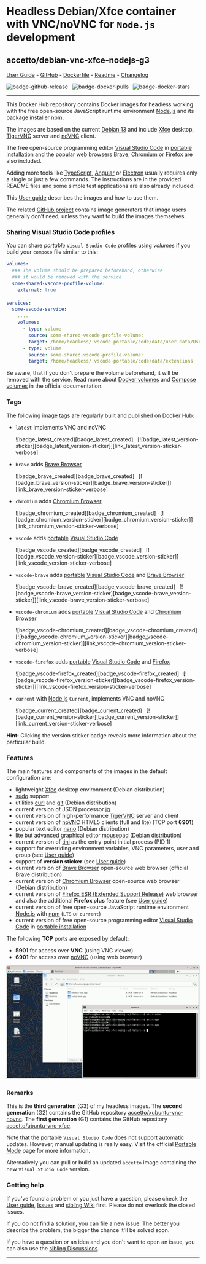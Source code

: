 # Headless Debian/Xfce container with VNC/noVNC for `Node.js` development

## accetto/debian-vnc-xfce-nodejs-g3

[User Guide][this-user-guide] - [GitHub][this-github] - [Dockerfile][this-dockerfile] - [Readme][this-readme-full] - [Changelog][this-changelog]

<!-- markdownlint-disable MD038 MD052 -->
![badge-github-release][badge-github-release]` `
![badge-docker-pulls][badge-docker-pulls]` `
![badge-docker-stars][badge-docker-stars]

***

This Docker Hub repository contains Docker images for headless working with the free open-source JavaScript runtime environment [Node.js][nodejs] and its package installer [npm][npm].

The images are based on the current [Debian 13][docker-debian] and include [Xfce][xfce] desktop, [TigerVNC][tigervnc] server and [noVNC][novnc] client.

The free open-source programming editor [Visual Studio Code][vscode] in [portable installation][vscode-portable] and the popular web browsers [Brave][brave], [Chromium][chromium] or [Firefox][firefox] are also included.

Adding more tools like [TypeScript][typescript], [Angular][angular] or [Electron][electron] usually requires only a single or just a few commands.
The instructions are in the provided README files and some simple test applications are also already included.

This [User guide][this-user-guide] describes the images and how to use them.

The related [GitHub project][this-github] contains image generators that image users generally don’t need, unless they want to build the images themselves.

### Sharing Visual Studio Code profiles

You can share *portable* `Visual Studio Code` profiles using *volumes* if you build your `compose` file similar to this:

```yaml
volumes:
  ### The volume should be prepared beforehand, otherwise
  ### it would be removed with the service.
  some-shared-vscode-profile-volume:
    external: true

services:
  some-vscode-service:
    ....
    volumes:
      - type: volume
        source: some-shared-vscode-profile-volume:
        target: /home/headless/.vscode-portable/code/data/user-data/User
      - type: volume
        source: some-shared-vscode-profile-volume:
        target: /home/headless/.vscode-portable/code/data/extensions
```

Be aware, that if you don't prepare the volume beforehand, it will be removed with the service.
Read more about [Docker volumes][doc-docker-volumes] and [Compose volumes][doc-compose-volumes] in the official documentation.

### Tags

The following image tags are regularly built and published on Docker Hub:

<!-- markdownlint-disable MD052 -->

- `latest` implements VNC and noVNC

    ![badge_latest_created][badge_latest_created]` `
    [![badge_latest_version-sticker][badge_latest_version-sticker]][link_latest_version-sticker-verbose]

- `brave` adds [Brave Browser][brave]

    ![badge_brave_created][badge_brave_created]` `
    [![badge_brave_version-sticker][badge_brave_version-sticker]][link_brave_version-sticker-verbose]

- `chromium` adds [Chromium Browser][chromium]

    ![badge_chromium_created][badge_chromium_created]` `
    [![badge_chromium_version-sticker][badge_chromium_version-sticker]][link_chromium_version-sticker-verbose]

- `vscode` adds [portable][vscode-portable] [Visual Studio Code][vscode]

    ![badge_vscode_created][badge_vscode_created]` `
    [![badge_vscode_version-sticker][badge_vscode_version-sticker]][link_vscode_version-sticker-verbose]

- `vscode-brave` adds [portable][vscode-portable] [Visual Studio Code][vscode] and [Brave Browser][brave]

    ![badge_vscode-brave_created][badge_vscode-brave_created]` `
    [![badge_vscode-brave_version-sticker][badge_vscode-brave_version-sticker]][link_vscode-brave_version-sticker-verbose]

- `vscode-chromium` adds [portable][vscode-portable] [Visual Studio Code][vscode] and [Chromium Browser][chromium]

    ![badge_vscode-chromium_created][badge_vscode-chromium_created]` `
    [![badge_vscode-chromium_version-sticker][badge_vscode-chromium_version-sticker]][link_vscode-chromium_version-sticker-verbose]

- `vscode-firefox` adds [portable][vscode-portable] [Visual Studio Code][vscode] and [Firefox][firefox]

    ![badge_vscode-firefox_created][badge_vscode-firefox_created]` `
    [![badge_vscode-firefox_version-sticker][badge_vscode-firefox_version-sticker]][link_vscode-firefox_version-sticker-verbose]

- `current` with [Node.js][nodejs] `Current`, implements VNC and noVNC

    ![badge_current_created][badge_current_created]` `
    [![badge_current_version-sticker][badge_current_version-sticker]][link_current_version-sticker-verbose]

<!-- markdownlint-enable MD052 -->

**Hint:** Clicking the version sticker badge reveals more information about the particular build.

### Features

The main features and components of the images in the default configuration are:

- lightweight [Xfce][xfce] desktop environment (Debian distribution)
- [sudo][sudo] support
- utilities [curl][curl] and [git][git] (Debian distribution)
- current version of JSON processor [jq][jq]
- current version of high-performance [TigerVNC][tigervnc] server and client
- current version of [noVNC][novnc] HTML5 clients (full and lite) (TCP port **6901**)
- popular text editor [nano][nano] (Debian distribution)
- lite but advanced graphical editor [mousepad][mousepad] (Debian distribution)
- current version of [tini][tini] as the entry-point initial process (PID 1)
- support for overriding environment variables, VNC parameters, user and group (see [User guide][this-user-guide-using-containers])
- support of **version sticker** (see [User guide][this-user-guide-version-sticker])
- current version of [Brave Browser][brave] open-source web browser (official Brave distribution)
- current version of [Chromium Browser][chromium] open-source web browser (Debian distribution)
- current version of [Firefox ESR (Extended Support Release)][firefox] web browser and also the additional **Firefox plus** feature (see [User guide][this-user-guide-firefox-plus])
- current version of free open-source JavaScript runtime environment [Node.js][nodejs] with [npm][npm] (`LTS` or `current`)
- current version of free open-source programming editor [Visual Studio Code][vscode] in [portable installation][vscode-portable]

The following **TCP** ports are exposed by default:

- **5901** for access over **VNC** (using VNC viewer)
- **6901** for access over [noVNC][novnc] (using web browser)

![container-screenshot][this-screenshot-container]

### Remarks

This is the **third generation** (G3) of my headless images.
The **second generation** (G2) contains the GitHub repository [accetto/xubuntu-vnc-novnc][accetto-github-xubuntu-vnc-novnc].
The **first generation** (G1) contains the GitHub repository [accetto/ubuntu-vnc-xfce][accetto-github-ubuntu-vnc-xfce].

Note that the portable `Visual Studio Code` does not support automatic updates.
However, manual updating is really easy.
Visit the official [Portable Mode][vscode-portable] page for more information.

Alternatively you can pull or build an updated `accetto` image containing the new `Visual Studio Code` version.

### Getting help

If you've found a problem or you just have a question, please check the [User guide][this-user-guide], [Issues][this-issues] and [sibling Wiki][sibling-wiki] first.
Please do not overlook the closed issues.

If you do not find a solution, you can file a new issue.
The better you describe the problem, the bigger the chance it'll be solved soon.

If you have a question or an idea and you don't want to open an issue, you can also use the [sibling Discussions][sibling-discussions].

***

[this-user-guide]: https://accetto.github.io/user-guide-g3/

[this-user-guide-version-sticker]: https://accetto.github.io/user-guide-g3/version-sticker/

[this-user-guide-using-containers]: https://accetto.github.io/user-guide-g3/using-containers/

[this-user-guide-firefox-plus]: https://accetto.github.io/user-guide-g3/firefox-plus/

[this-changelog]: https://github.com/accetto/headless-coding-g3/blob/master/CHANGELOG.md

[this-github]: https://github.com/accetto/headless-coding-g3/

[this-issues]: https://github.com/accetto/headless-coding-g3/issues

[this-readme-full]: https://github.com/accetto/headless-coding-g3/blob/master/docker/xfce-nodejs/README.md

[sibling-discussions]: https://github.com/accetto/ubuntu-vnc-xfce-g3/discussions

[sibling-wiki]: https://github.com/accetto/ubuntu-vnc-xfce-g3/wiki

[this-dockerfile]: https://github.com/accetto/headless-coding-g3/blob/master/docker/Dockerfile.xfce.nodejs

[this-screenshot-container]: https://raw.githubusercontent.com/accetto/headless-coding-g3/master/docker/doc/images/animation-headless-coding-nodejs-live.gif

[accetto-github-xubuntu-vnc-novnc]: https://github.com/accetto/xubuntu-vnc-novnc/

[accetto-github-ubuntu-vnc-xfce]: https://github.com/accetto/ubuntu-vnc-xfce

[docker-debian]: https://hub.docker.com/_/debian/

[doc-docker-volumes]: https://docs.docker.com/storage/volumes/
[doc-compose-volumes]: https://docs.docker.com/compose/compose-file/07-volumes/

[angular]: https://angular.io/
[brave]: https://www.brave.com/
[chromium]: https://www.chromium.org/Home
[curl]: http://manpages.ubuntu.com/manpages/bionic/man1/curl.1.html
[electron]: https://www.electronjs.org/
[firefox]: https://www.mozilla.org
[git]: https://git-scm.com/
[nodejs]: https://www.nodejs.org/
[jq]: https://stedolan.github.io/jq/
[mousepad]: https://github.com/codebrainz/mousepad
[nano]: https://www.nano-editor.org/
[novnc]: https://github.com/kanaka/noVNC
[npm]: https://www.npmjs.com/
[sudo]: https://www.sudo.ws/
[tigervnc]: http://tigervnc.org
[tini]: https://github.com/krallin/tini
[typescript]: https://www.typescriptlang.org/
[vscode]: https://code.visualstudio.com/
[vscode-portable]: https://code.visualstudio.com/docs/editor/portable
[xfce]: http://www.xfce.org

[badge-github-release]: https://img.shields.io/github/v/release/accetto/headless-coding-g3

[badge-docker-pulls]: https://img.shields.io/docker/pulls/accetto/debian-vnc-xfce-nodejs-g3

[badge-docker-stars]: https://img.shields.io/docker/stars/accetto/debian-vnc-xfce-nodejs-g3

<!-- Appendix will be added by util-readme.sh -->
